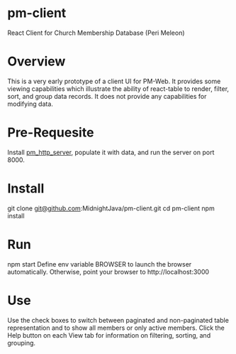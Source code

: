 # pm-client
React Client for Church Membership Database (Peri Meleon)

# Overview
This is a very early prototype of a client UI for PM-Web. It provides some viewing capabilities which illustrate the ability of react-table to render, filter, sort, and group data records. It does not provide any capabilities for modifying data.

# Pre-Requesite
Install [pm_http_server](https://github.com/fkuhl/pm_http_server), populate it with data, and run the server on port 8000.

# Install
git clone git@github.com:MidnightJava/pm-client.git
cd pm-client
npm install

# Run
npm start
Define env variable BROWSER to launch the browser automatically. Otherwise, point your browser to http://localhost:3000

# Use
Use the check boxes to switch between paginated and non-paginated table representation and to show all members or only active members.
Click the Help button on each View tab for information on filtering, sorting, and grouping.
